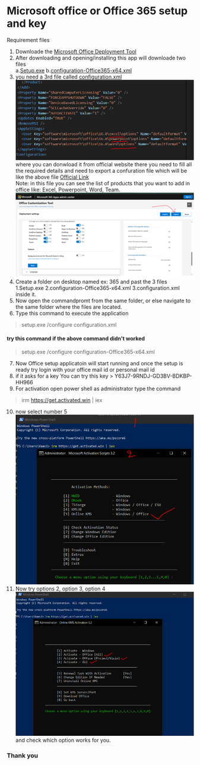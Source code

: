 # Microsoft office or Office 365 setup and key

Requirement files
1. Downloade the [Microsoft Office Deployment Tool](https://www.microsoft.com/en-us/download/details.aspx?id=49117)
2. After downloading and opening/installing this app will downloade two files\
a.[Setup.exe](Setup/Files/setup.exe)
b.[configuration-Office365-x64.xml]([text](files/configuration-Office365-x64.xml))
3. you need a 3rd file called [configuration.xml]([text](files/Configuration.xml)) 
![alt text](image-1.png)
where you can donwload it from official website there you need to fill all the required details and need to export a confuration file which will be like the above file [Official Link](https://config.office.com/deploymentsettings)\
Note: in this file you can see the list of products that you want to add in office like: Excel, Powerpoint, Word, Team. 
![alt text](image.png)
4. Create a folder on desktop named ex: 365 and past the 3 files 1.Setup.exe 2.configuration-Office365-x64.xml 3.configuration.xml inside it.
5. Now open the commandpromt from the same folder,  or  else navigate to the same folder where the files are located.
6. Type this command to execute the application
> setup.exe /configure configuration.xml
#### try this command if the above command didn't worked
> setup.exe /configure  configuration-Office365-x64.xml
7. Now Office setup applicatoin will start running  and once the setup is ready try login with your office mail id or personal mail id
8. if it asks for a key 
 You can try this key > Y63J7-9RNDJ-GD3BV-BDKBP-HH966
9. For activation open power shell as administrator  type the command
>irm https://get.activated.win | iex 
10. now select number 5
![alt text](image-2.png)
11. Now try options 2, option 3, option 4
![alt text](image-3.png)\
and check which option works for you.

### Thank you